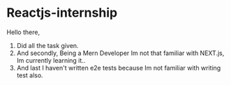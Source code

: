 # Reactjs-internship

Hello there,
1) Did all the task given.
2) And secondly, Being a Mern Developer Im not that familiar with NEXT.js, Im currently learning it..
3) And last I haven't written e2e tests because Im not familiar with writing test also.
